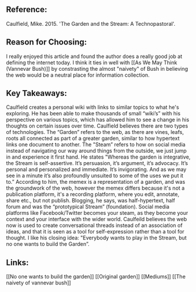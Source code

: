 ## Reference: 
Caulfield, Mike. 2015. 'The Garden and the Stream: A Technopastoral'.

## Reason for Choosing:
I really enjoyed this article and found the author does a really good job at defining the internet today. I think it ties in well with [[As We May Think (Vannevar Bush)]] by constrasting the almost "naivety" of Bush in believing the web would be a neutral place for information collection. 

## Key Takeaways:
Caulfield creates a personal wiki with links to similar topics to what he's exploring. He has been able to make thousands of small “wiki’s” with his perspective on various topics, which has allowed him to see a change in his thoughts on certain issues over time. Caulfield believes there are two types of technologies. The “Garden” refers to the web, as there are vines, leafs, roots all connected as part of a greater garden, similar to how hypertext links one document to another. The "Steam” refers to how on social media instead of navigating our way around things from the outside, we just jump in and experience it first hand. He states "Whereas the garden is integrative, the Stream is self-assertive. It’s persuasion, it’s argument, it’s advocacy. It’s personal and personalized and immediate. It’s invigorating. And as we may see in a minute it’s also profoundly unsuited to some of the uses we put it to.” According to him, the memex is a representation of a garden, and was the groundwork of the web, however the memex differs  because it's not a publication platform, it's a recording platform, where you edit, annotate, share etc., but not publish. Blogging, he says, was half-hypertext, half forum and was the “prototypical Stream” (foundation). Social media platforms like Facebook/Twitter becomes your steam, as they become your context and your interface with the wider world. Caulfeild believes the web now is used to create conversational threads instead of an association of ideas, and that it is seen as a tool for self-expression rather than a tool for thought. I like his closing idea: "Everybody wants to play in the Stream, but no one wants to build the Garden”.

## Links:
[[No one wants to build the garden]]
[[Original garden]]
[[Mediums]]
[[The naivety of vannevar bush]]